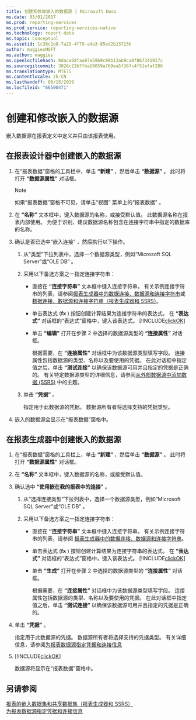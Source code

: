 ```yaml
---
title: 创建和修改嵌入的数据源 | Microsoft Docs
ms.date: 03/01/2017
ms.prod: reporting-services
ms.prod_service: reporting-services-native
ms.technology: report-data
ms.topic: conceptual
ms.assetid: 1c38c2e8-7a29-4f79-a4a3-85ed2b13723b
author: maggiesMSFT
ms.author: maggies
ms.openlocfilehash: 0daca68faa97a59b9c98b13ab9ca8f867341917c
ms.sourcegitcommit: 3026c22b7fba19059a769ea5f367c4f51efaf286
ms.translationtype: MTE75
ms.contentlocale: zh-CN
ms.lasthandoff: 06/15/2019
ms.locfileid: "66500471"
---
```

# <a name="create-and-modify-embedded-data-sources"></a>创建和修改嵌入的数据源
  嵌入数据源在报表定义中定义并只由该报表使用。  
  
## <a name="to-create-an-embedded-data-source-in-report-designer"></a>在报表设计器中创建嵌入的数据源  
  
1.  在“报表数据”窗格的工具栏中，单击 **“新建”** ，然后单击 **“数据源”** 。 此时将打开 **“数据源属性”** 对话框。  
  
    > [!NOTE]  
    >  如果“报表数据”窗格不可见，请单击“视图”  菜单上的“报表数据”  。  
  
2.  在 **“名称”** 文本框中，键入数据源的名称，或接受默认值。 此数据源名称在报表内部使用。 为便于识别，建议数据源名称包含在连接字符串中指定的数据库的名称。  
  
3.  确认是否已选中“嵌入连接”  ，然后执行以下操作。  
  
    1.  从“类型”下拉列表中，选择一个数据源类型，例如“Microsoft SQL Server”或“OLE DB”    。  
  
    2.  采用以下备选方案之一指定连接字符串：  
  
        -   直接在 **“连接字符串”** 文本框中键入连接字符串。 有关示例连接字符串的列表，请参阅[报表生成器中的数据连接、数据源和连接字符串](data-connections-data-sources-and-connection-strings-report-builder-and-ssrs.md)或[数据连接、数据源和连接字符串（报表生成器和 SSRS）](../../reporting-services/report-data/data-connections-data-sources-and-connection-strings-report-builder-and-ssrs.md)。  
  
        -   单击表达式 (**fx** ) 按钮创建计算结果为连接字符串的表达式。 在 **“表达式”** 对话框的“表达式”窗格中，键入该表达式。 [!INCLUDE[clickOK](../../includes/clickok-md.md)]  
  
        -   单击 **“编辑”** 打开在步骤 2 中选择的数据源类型的 **“连接属性”** 对话框。  
  
             根据需要，在 **“连接属性”** 对话框中为该数据源类型填写字段。 连接属性包括数据源的类型、名称以及要使用的凭据。 在此对话框中指定值之后，单击 **“测试连接”** 以确保该数据源可用并且指定的凭据是正确的。 有关特定数据源类型的详细信息，请参阅[从外部数据源中添加数据 (SSRS)](../../reporting-services/report-data/add-data-from-external-data-sources-ssrs.md) 中的主题。  
  
    3.  单击 **“凭据”** 。  
  
         指定用于此数据源的凭据。 数据源所有者将选择支持的凭据类型。  
  
4.  嵌入的数据源会显示在“报表数据”窗格中。  
  
## <a name="to-create-an-embedded-data-source-in-report-builder"></a>在报表生成器中创建嵌入的数据源  
  
1.  在“报表数据”窗格的工具栏上，单击 **“新建”** ，然后单击 **“数据源”** 。 此时将打开 **“数据源属性”** 对话框。  
  
2.  在 **“名称”** 文本框中，键入数据源的名称，或接受默认值。  
  
3.  确认选中 **“使用嵌在我的报表中的连接”** 。  
  
    1.  从“选择连接类型”下拉列表中，选择一个数据源类型，例如“Microsoft SQL Server”或“OLE DB”    。  
  
    2.  采用以下备选方案之一指定连接字符串：  
  
        -   直接在 **“连接字符串”** 文本框中键入连接字符串。 有关示例连接字符串的列表，请参阅 [报表生成器中的数据连接、数据源和连接字符串](data-connections-data-sources-and-connection-strings-report-builder-and-ssrs.md)。  
  
        -   单击表达式 (**fx** ) 按钮创建计算结果为连接字符串的表达式。 在 **“表达式”** 对话框的“表达式”窗格中，键入该表达式。 [!INCLUDE[clickOK](../../includes/clickok-md.md)]  
  
        -   单击 **“生成”** 打开在步骤 2 中选择的数据源类型的 **“连接属性”** 对话框。  
  
             根据需要，在 **“连接属性”** 对话框中为该数据源类型填写字段。 连接属性包括数据源的类型、名称以及要使用的凭据。 在此对话框中指定值之后，单击 **“测试连接”** 以确保该数据源可用并且指定的凭据是正确的。  
  
4.  单击 **“凭据”** 。  
  
     指定用于此数据源的凭据。 数据源所有者将选择支持的凭据类型。 有关详细信息，请参阅[为报表数据源指定凭据和连接信息](specify-credential-and-connection-information-for-report-data-sources.md)  
  
5.  [!INCLUDE[clickOK](../../includes/clickok-md.md)]  
  
     数据源将显示在“报表数据”窗格中。  
  
## <a name="see-also"></a>另请参阅  
 [报表的嵌入数据集和共享数据集（报表生成器和 SSRS）](../../reporting-services/report-data/report-embedded-datasets-and-shared-datasets-report-builder-and-ssrs.md)   
 [为报表数据源指定凭据和连接信息](specify-credential-and-connection-information-for-report-data-sources.md)  
  
  
